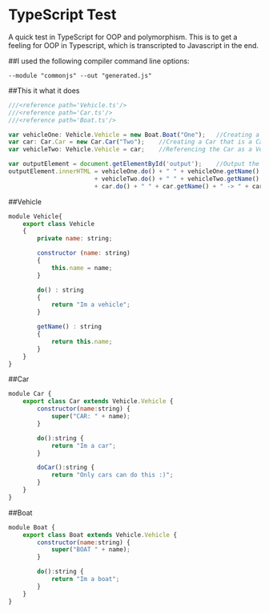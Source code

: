 # TypeScript Test
A quick test in TypeScript for OOP and polymorphism. This is to get a feeling for OOP in Typescript, which is transcripted to Javascript in the end.

##I used the following compiler command line options:
```
--module "commonjs" --out "generated.js"
```

##This it what it does
```js
///<reference path='Vehicle.ts'/>
///<reference path='Car.ts'/>
///<reference path='Boat.ts'/>

var vehicleOne: Vehicle.Vehicle = new Boat.Boat("One");   //Creating a Boat that is a Vehicle
var car: Car.Car = new Car.Car("Two");    //Creating a Car that is a Car
var vehicleTwo: Vehicle.Vehicle = car;    //Referencing the Car as a Vehicle

var outputElement = document.getElementById('output');    //Output the results
outputElement.innerHTML = vehicleOne.do() + " " + vehicleOne.getName() + "<br />"
                        + vehicleTwo.do() + " " + vehicleTwo.getName() + "<br />"
                        + car.do() + " " + car.getName() + " -> " + car.doCar() + "<br />";
```

##Vehicle
```js
module Vehicle{
    export class Vehicle
    {
        private name: string;

        constructor (name: string)
        {
            this.name = name;
        }

        do() : string
        {
            return "Im a vehicle";
        }

        getName() : string
        {
            return this.name;
        }
    }
}
```

##Car
```js
module Car {
    export class Car extends Vehicle.Vehicle {
        constructor(name:string) {
            super("CAR: " + name);
        }

        do():string {
            return "Im a car";
        }

        doCar():string {
            return "Only cars can do this :)";
        }
    }
}
```

##Boat
```js
module Boat {
    export class Boat extends Vehicle.Vehicle {
        constructor(name:string) {
            super("BOAT " + name);
        }

        do():string {
            return "Im a boat";
        }
    }
}
```
